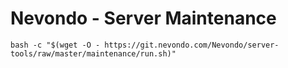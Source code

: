 # Nevondo - Server Maintenance

`bash -c "$(wget -O - https://git.nevondo.com/Nevondo/server-tools/raw/master/maintenance/run.sh)"`
